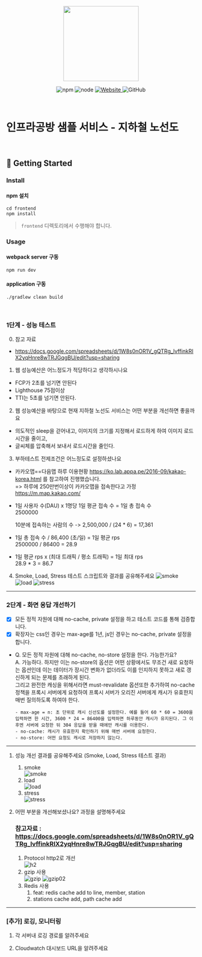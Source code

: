 <p align="center">
    <img width="200px;" src="https://raw.githubusercontent.com/woowacourse/atdd-subway-admin-frontend/master/images/main_logo.png"/>
</p>
<p align="center">
  <img alt="npm" src="https://img.shields.io/badge/npm-%3E%3D%205.5.0-blue">
  <img alt="node" src="https://img.shields.io/badge/node-%3E%3D%209.3.0-blue">
  <a href="https://edu.nextstep.camp/c/R89PYi5H" alt="nextstep atdd">
    <img alt="Website" src="https://img.shields.io/website?url=https%3A%2F%2Fedu.nextstep.camp%2Fc%2FR89PYi5H">
  </a>
  <img alt="GitHub" src="https://img.shields.io/github/license/next-step/atdd-subway-service">
</p>

<br>

# 인프라공방 샘플 서비스 - 지하철 노선도

<br>

## 🚀 Getting Started

### Install
#### npm 설치
```
cd frontend
npm install
```
> `frontend` 디렉토리에서 수행해야 합니다.

### Usage
#### webpack server 구동
```
npm run dev
```
#### application 구동
```
./gradlew clean build
```
<br>


### 1단계 - 성능 테스트
0. 참고 자료
- https://docs.google.com/spreadsheets/d/1W8s0nOR1V_gQTRg_lvffinkRIX2yqHnre8wTRJGqgBU/edit?usp=sharing

1. 웹 성능예산은 어느정도가 적당하다고 생각하시나요
- FCP가 2초를 넘기면 안된다
- Lighthouse 75점이상
- TTI는 5초를 넘기면 안된다.

2. 웹 성능예산을 바탕으로 현재 지하철 노선도 서비스는 어떤 부분을 개선하면 좋을까요
- 의도적인 sleep을 걷어내고, 이미지의 크기를 지정해서 로드하게 하여 이미지 로드 시간을 줄이고,
- 글씨체를 압축해서 보내서 로드시간을 줄인다.

3. 부하테스트 전제조건은 어느정도로 설정하셨나요
- 카카오맵==다음맵 하루 이용현황 https://ko.lab.appa.pe/2016-09/kakao-korea.html 를 참고하여 진행했습니다.  
  => 하루에 250만번이상이 카카오맵을 접속한다고 가정
  https://m.map.kakao.com/

- 1일 사용자 수(DAU) x 1명당 1일 평균 접속 수 = 1일 총 접속 수    
  2500000

  10분에 접속하는 사람의 수 -> 2,500,000 / (24 * 6) = 17,361


- 1일 총 접속 수 / 86,400 (초/일) = 1일 평균 rps  
  2500000 / 86400 = 28.9


- 1일 평균 rps x (최대 트래픽 / 평소 트래픽) = 1일 최대 rps  
  28.9 * 3 = 86.7

4. Smoke, Load, Stress 테스트 스크립트와 결과를 공유해주세요
![smoke](./k6/smoke-before.png)
![load](./k6/load-before.png)
![stress](./k6/stress-before.png)

---

### 2단계 - 화면 응답 개선하기
- [X] 모든 정적 자원에 대해 no-cache, private 설정을 하고 테스트 코드를 통해 검증합니다.
- [X] 확장자는 css인 경우는 max-age를 1년, js인 경우는 no-cache, private 설정을 합니다.
- Q. 모든 정적 자원에 대해 no-cache, no-store 설정을 한다. 가능한가요?
  <br>
  A. 가능하다. 하지만 이는 no-store의 옵션은 어떤 상황에서도 무조건 새로 요청하는 옵션인데 이는 데이터가 장시간 변화가 없더라도 이를 인지하지 못하고 새로 갱신하게 되는 문제를 초래하게 된다.
    <br>
    그리고 완전한 캐싱을 위해서라면 must-revalidate 옵션또한 추가하여 no-cache 정책을 프록시 서버에게 요청하여 프록시 서버가 오리진 서버에게 캐시가 유효한지 매번 질의하도록 하여야 한다.
  ```
  - max-age = n: 초 단위로 캐시 신선도를 설정한다. 예를 들어 60 * 60 = 3600을 입력하면 한 시간, 3600 * 24 = 86400을 입력하면 하루동안 캐시가 유지된다. 그 이후엔 서버에 요청한 뒤 304 응답을 받을 때에만 캐시를 이용한다.
  - no-cache: 캐시가 유효한지 확인하기 위해 매번 서버에 요청한다.
  - no-store: 어떤 요청도 캐시로 저장하지 않는다.
  ```

---

1. 성능 개선 결과를 공유해주세요 (Smoke, Load, Stress 테스트 결과)
   1. smoke<br>
     ![smoke](./k6/smoke-after.png)
   2. load<br>
      ![load](./k6/smoke-after.png)
   3. stress<br>
      ![stress](./k6/smoke-after.png)

2. 어떤 부분을 개선해보셨나요? 과정을 설명해주세요
    ### 참고자료 : https://docs.google.com/spreadsheets/d/1W8s0nOR1V_gQTRg_lvffinkRIX2yqHnre8wTRJGqgBU/edit?usp=sharing
   1. Protocol http2로 개선<br>
      ![h2](./upgrade/h2.png)
   2. gzip 사용<br>
      ![gzip](./upgrade/gzip.png)
      ![gzip02](./upgrade/gzip02.png)
   3. Redis 사용
      1. feat: redis cache add to line, member, station
      2. stations cache add, path cache add

---

### [추가] 로깅, 모니터링
1. 각 서버내 로깅 경로를 알려주세요

2. Cloudwatch 대시보드 URL을 알려주세요
